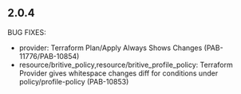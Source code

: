 ## 2.0.4

BUG FIXES:

* provider: Terraform Plan/Apply Always Shows Changes (PAB-11776/PAB-10854)
* resource/britive_policy,resource/britive_profile_policy: Terraform Provider gives whitespace changes diff for conditions under policy/profile-policy (PAB-10853)